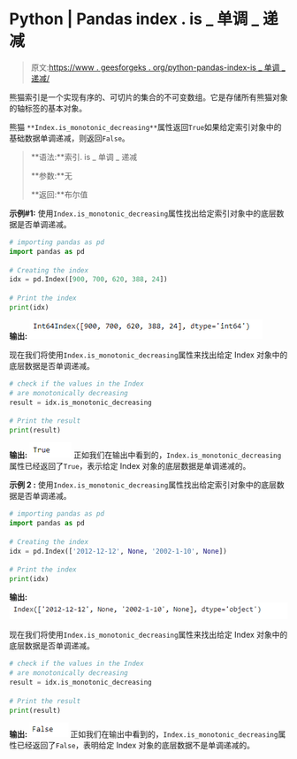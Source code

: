 # Python | Pandas index . is _ 单调 _ 递减

> 原文:[https://www . geesforgeks . org/python-pandas-index-is _ 单调 _ 递减/](https://www.geeksforgeeks.org/python-pandas-index-is_monotonic_decreasing/)

熊猫索引是一个实现有序的、可切片的集合的不可变数组。它是存储所有熊猫对象的轴标签的基本对象。

熊猫 `**Index.is_monotonic_decreasing**`属性返回`True`如果给定索引对象中的基础数据单调递减，则返回`False`。

> **语法:**索引. is _ 单调 _ 递减
> 
> **参数:**无
> 
> **返回:**布尔值

**示例#1:** 使用`Index.is_monotonic_decreasing`属性找出给定索引对象中的底层数据是否单调递减。

```py
# importing pandas as pd
import pandas as pd

# Creating the index
idx = pd.Index([900, 700, 620, 388, 24])

# Print the index
print(idx)
```

**输出:**
![](img/8e658746069f7b30cce2517bd493eff0.png)

现在我们将使用`Index.is_monotonic_decreasing`属性来找出给定 Index 对象中的底层数据是否单调递减。

```py
# check if the values in the Index
# are monotonically decreasing 
result = idx.is_monotonic_decreasing

# Print the result
print(result)
```

**输出:**
![](img/f0c434d2a59e1fe7ff9cac3034c63303.png)
正如我们在输出中看到的，`Index.is_monotonic_decreasing`属性已经返回了`True`，表示给定 Index 对象的底层数据是单调递减的。

**示例 2 :** 使用`Index.is_monotonic_decreasing`属性找出给定索引对象中的底层数据是否单调递减。

```py
# importing pandas as pd
import pandas as pd

# Creating the index
idx = pd.Index(['2012-12-12', None, '2002-1-10', None])

# Print the index
print(idx)
```

**输出:**
![](img/927e3863b0df17895047386501ea8eff.png)

现在我们将使用`Index.is_monotonic_decreasing`属性来找出给定 Index 对象中的底层数据是否单调递减。

```py
# check if the values in the Index
# are monotonically decreasing 
result = idx.is_monotonic_decreasing

# Print the result
print(result)
```

**输出:**
![](img/929ac6d207731557692bbf209aa7a7ba.png)
正如我们在输出中看到的，`Index.is_monotonic_decreasing`属性已经返回了`False`，表明给定 Index 对象的底层数据不是单调递减的。